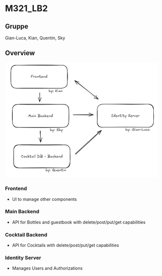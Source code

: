 # M321_LB2

## Gruppe
Gian-Luca, Kian, Quentin, Sky

## Overview
![Structure LB2](structure_lb2.png)

### Frontend
- UI to manage other components
### Main Backend
- API for Bottles and guestbook with delete/post/put/get capabilities
### Cocktail Backend
- API for Cocktails with delete/post/put/get capabilities
### Identity Server
- Manages Users and Authorizations
